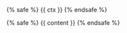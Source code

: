 
{% safe %}
{{ ctx }}
{% endsafe %}


<!-- content below -->
{% safe %}
{{ content }}
{% endsafe %}
